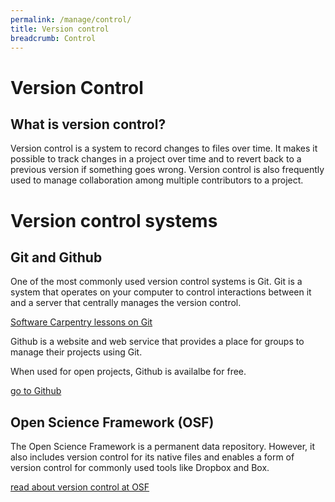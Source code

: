 ```yaml
---
permalink: /manage/control/
title: Version control
breadcrumb: Control
---
```


# Version Control

## What is version control?

Version control is a system to record changes to files over time.  It makes it possible to track changes in a project over time and to revert back to a previous version if something goes wrong.  Version control is also frequently used to manage collaboration among multiple contributors to a project.

# Version control systems

## Git and Github

One of the most commonly used version control systems is Git.  Git is a system that operates on your computer to control interactions between it and a server that centrally manages the version control.

[Software Carpentry lessons on Git](http://swcarpentry.github.io/git-novice/)

Github is a website and web service that provides a place for groups to manage their projects using Git.

When used for open projects, Github is availalbe for free.

[go to Github](https://github.com/)

## Open Science Framework (OSF)

The Open Science Framework is a permanent data repository.  However, it also includes version control for its native files and enables a form of version control for commonly used tools like Dropbox and Box.  

[read about version control at OSF](http://help.osf.io/m/projectfiles/l/524182-file-revisions-and-version-control)
